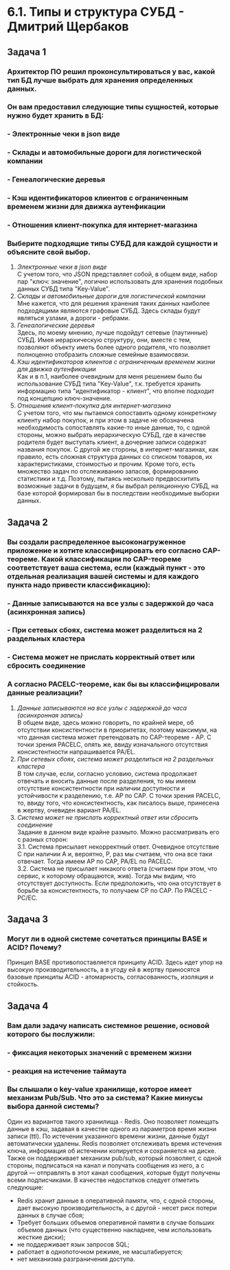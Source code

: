 # 6.1. Типы и структура СУБД - Дмитрий Щербаков

## Задача 1

### Архитектор ПО решил проконсультироваться у вас, какой тип БД лучше выбрать для хранения определенных данных.
### Он вам предоставил следующие типы сущностей, которые нужно будет хранить в БД:
### - Электронные чеки в json виде
### - Склады и автомобильные дороги для логистической компании
### - Генеалогические деревья
### - Кэш идентификаторов клиентов с ограниченным временем жизни для движка аутенфикации
### - Отношения клиент-покупка для интернет-магазина
### Выберите подходящие типы СУБД для каждой сущности и объясните свой выбор.

1. *Электронные чеки в json виде*\
С учетом того, что JSON представляет собой, в общем виде, набор пар "ключ: значение", логично использовать для хранения подобных данных СУБД типа "Key-Value".
2. *Склады и автомобильные дороги для логистической компании*\
Мне кажется, что для решения хранения таких данных наиболее подходящими являются графовые СУБД. Здесь склады будут являться узлами, а дороги - ребрами.
3. *Генеалогические деревья*\
Здесь, по моему мнению, лучше подойдут сетевые (паутинные) СУБД. Имея иерархическую структуру, они, вместе с тем, позволяют объекту иметь более одного родителя, что позволяет полноценно отобразить сложные семейные взаимосвязи.
4. *Кэш идентификаторов клиентов с ограниченным временем жизни для движка аутенфикации*\
Как и в п.1, наиболее очевидным для меня решением было бы использование СУБД типа "Key-Value", т.к. требуется хранить информацию типа "идентификатор - клиент", что вполне подходит под концепцию ключ-значение.
5. *Отношения клиент-покупка для интернет-магазина*\
С учетом того, что мы пытаемся сопоставить одному конкретному клиенту набор покупок, и при этом в задаче не обозначена необходимость сопоставлять какие-то иные данные, то, с одной стороны, можно выбрать иерархическую СУБД, где в качестве родителя будет выступать клиент, а дочерние записи содержат названия покупок. С другой же стороны, в интернет-магазинах, как правило, есть сложная структура данных со списком товаров, их характеристиками, стоимостью и прочим. Кроме того, есть множество задач по отслеживанию запасов, формированию статистики и т.д. Поэтому, пытаясь несколько предвосхитить возможные задачи в будущем, я бы выбрал реляционную СУБД, на базе которой формировал бы в последствии необходимые выборки данных.

## Задача 2
### Вы создали распределенное высоконагруженное приложение и хотите классифицировать его согласно CAP-теореме. Какой классификации по CAP-теореме соответствует ваша система, если (каждый пункт - это отдельная реализация вашей системы и для каждого пункта надо привести классификацию):
### - Данные записываются на все узлы с задержкой до часа (асинхронная запись)
### - При сетевых сбоях, система может разделиться на 2 раздельных кластера
### - Система может не прислать корректный ответ или сбросить соединение
### А согласно PACELC-теореме, как бы вы классифицировали данные реализации?

1. *Данные записываются на все узлы с задержкой до часа (асинхронная запись)*\
В общем виде, здесь можно говорить, по крайней мере, об отсутствии консистентности в приоритетах, поэтому максимум, на что данная система может претендовать по CAP-теореме - AP. С точки зрения PACELC, опять же, ввиду изначального отсутствия консистентности напрашивается PA/EL.
2. *При сетевых сбоях, система может разделиться на 2 раздельных кластера*\
В том случае, если, согласно условию, система продолжает отвечать и вносить данные после разделения, то мы имеем отсутствие консистентности при наличии доступности и устойчивости к разделению, т.е. AP по CAP. С точки зрения PACELC, то, ввиду того, что консистентность, как писалось выше, принесена в жертву, очевиден вариант PA/EL.
3. *Система может не прислать корректный ответ или сбросить соединение*\
Задание в данном виде крайне размыто. Можно рассматривать его с разных сторон:\
3.1. Система присылает некорректный ответ. Очевидное отсутствие С при наличии А и, вероятно, Р, раз мы считаем, что она все таки отвечает. Тогда имеем AP по CAP, PA/EL по PACELC.\
3.2. Система не присылает никакого ответа (считаем при этом, что сервис, к которому обращаются, жив). Тогда мы видим, что отсутствует доступность. Если предположить, что она отсутствует в борьбе за консистентность, то получаем CP по САР. По PACELC - PC/EC.


## Задача 3
### Могут ли в одной системе сочетаться принципы BASE и ACID? Почему?
Принцип BASE противопоставляется принципу ACID. Здесь идет упор на высокую производительность, а в угоду ей в жертву приносятся базовые принципы ACID - атомарность, согласованность, изоляция и стойкость.

## Задача 4
### Вам дали задачу написать системное решение, основой которого бы послужили:
### - фиксация некоторых значений с временем жизни
### - реакция на истечение таймаута
### Вы слышали о key-value хранилище, которое имеет механизм Pub/Sub. Что это за система? Какие минусы выбора данной системы?
Один из вариантов такого хранилища - Redis. Оно позволяет помещать данные в кэш, задавая в качестве одного из параметров время жизни записи (ttl). По истечении указанного времени жизни, данные будут автоматически удалены. Redis позволяет отслеживать время истечения ключа, информация об истечении копируется и сохраняется на диске. Также он поддерживает механизм pub/sub, который позволяет, с одной стороны, подписаться на канал и получать сообщения из него, а с другой — отправлять в этот канал сообщения, которые будут получены всеми подписчиками.
В качестве недостатков следует отметить следующие:
- Redis хранит данные в оперативной памяти, что, с одной стороны, дает высокую производительность, а с другой - несет риск потери данных в случае сбоя;
- Требует больших объемов оперативной памяти в случае больших объемов данных (что существенно накладнее, чем использовать жесткие диски);
- не поддерживает язык запросов SQL;
- работает в однопоточном режиме, не масштабируется;
- нет механизма разграничения доступа.
